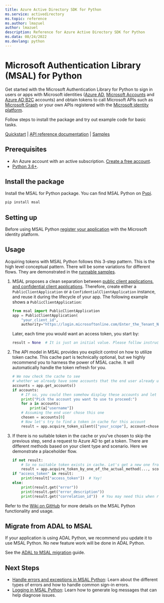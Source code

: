 ```yaml
---
title: Azure Active Directory SDK for Python
ms.service: activedirectory
ms.topic: reference
ms.author: lmazuel
author: lmazuel
description: Reference for Azure Active Directory SDK for Python
ms.data: 08/24/2022
ms.devlang: python
---
```

# Microsoft Authentication Library (MSAL) for Python

Get started with the Microsoft Authentication Library for Python to sign in users or apps with Microsoft identities ([Azure AD](https://azure.microsoft.com/services/active-directory/), [Microsoft Accounts](https://account.microsoft.com) and [Azure AD B2C](https://azure.microsoft.com/services/active-directory-b2c/) accounts) and obtain tokens to call Microsoft APIs such as [Microsoft Graph](https://graph.microsoft.io/) or your own APIs registered with the [Microsoft identity platform](https://aka.ms/aaddevv2).

Follow steps to install the package and try out example code for basic tasks.

[Quickstart](/azure/active-directory/develop/quickstart-v2-python-webapp) | [API reference documentation](/python/api/msal/msal?view=azure-python) | [Samples](https://aka.ms/aaddevsamplesv2)


## Prerequisites

- An Azure account with an active subscription. [Create a free account][azure_sub].
- [Python 3.6+](https://www.python.org/downloads/).

## Install the package

Install the MSAL for Python package. You can find MSAL Python on [Pypi](https://pypi.org/project/msal/).
```Bash
pip install msal
```

## Setting up

Before using MSAL Python [register your application](/azure/active-directory/develop/quickstart-v2-register-an-app) with the Microsoft identity platform.

## Usage

Acquiring tokens with MSAL Python follows this 3-step pattern. This is the high level conceptual pattern. There will be some variations for different flows. They are demonstrated in the [runnable samples](https://github.com/AzureAD/microsoft-authentication-library-for-python/tree/dev/sample).

1. MSAL proposes a clean separation between [public client applications, and confidential client applications](https://tools.ietf.org/html/rfc6749#section-2.1). Therefore, create either a `PublicClientApplication` or a `ConfidentialClientApplication` instance, and reuse it during the lifecycle of your app. The following example shows a `PublicClientApplication`:

   ```python
   from msal import PublicClientApplication
   app = PublicClientApplication(
       "your_client_id",
       authority="https://login.microsoftonline.com/Enter_the_Tenant_Name_Here")
   ```

   Later, each time you would want an access token, you start by:
   ```python
   result = None  # It is just an initial value. Please follow instructions below.
   ```

2. The API model in MSAL provides you explicit control on how to utilize token cache. This cache part is technically optional, but we highly recommend you to harness the power of MSAL cache. It will automatically handle the token refresh for you.

   ```python
   # We now check the cache to see
   # whether we already have some accounts that the end user already used to sign in before.
   accounts = app.get_accounts()
   if accounts:
       # If so, you could then somehow display these accounts and let end user choose
       print("Pick the account you want to use to proceed:")
       for a in accounts:
           print(a["username"])
       # Assuming the end user chose this one
       chosen = accounts[0]
       # Now let's try to find a token in cache for this account
       result = app.acquire_token_silent(["your_scope"], account=chosen)
   ```

3. If there is no suitable token in the cache or you've chosen to skip the previous step, send a request to Azure AD to get a token. There are different methods based on your client type and scenario. Here we demonstrate a placeholder flow.

   ```python
   if not result:
       # So no suitable token exists in cache. Let's get a new one from Azure AD.
       result = app.acquire_token_by_one_of_the_actual_method(..., scopes=["User.Read"])
   if "access_token" in result:
       print(result["access_token"])  # Yay!
   else:
       print(result.get("error"))
       print(result.get("error_description"))
       print(result.get("correlation_id"))  # You may need this when reporting a bug
   ```

Refer to the [Wiki on GitHub](https://github.com/AzureAD/microsoft-authentication-library-for-python/wiki) for more details on the MSAL Python functionality and usage.

## Migrate from ADAL to MSAL

If your application is using ADAL Python, we recommend you update it to use MSAL Python. No new feature work will be done in ADAL Python.

See the [ADAL to MSAL migration](/azure/active-directory/develop/migrate-python-adal-msal) guide.

## Next Steps

- [Handle errors and exceptions in MSAL Python](https://docs.microsoft.com/azure/active-directory/develop/msal-error-handling-python): Learn about the different types of errors and how to handle common sign-in errors.
- [Logging in MSAL Python](https://docs.microsoft.com/azure/active-directory/develop/msal-logging-python): Learn how to generate log messages that can help diagnose issues.

<!--Reference-style links -->
[azure_sub]: https://azure.microsoft.com/free/